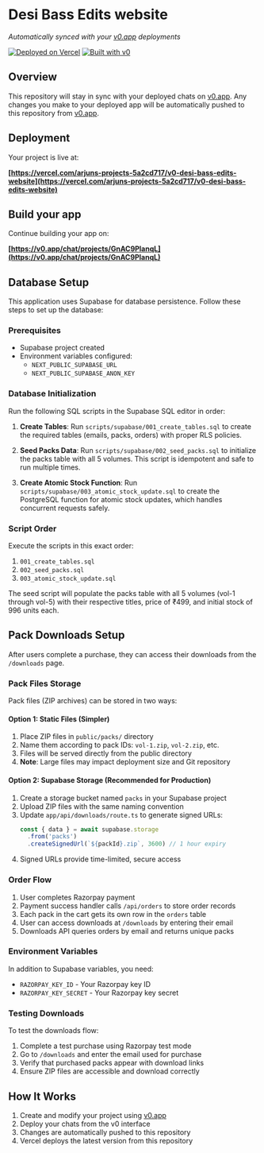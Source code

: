 # Desi Bass Edits website

*Automatically synced with your [v0.app](https://v0.app) deployments*

[![Deployed on Vercel](https://img.shields.io/badge/Deployed%20on-Vercel-black?style=for-the-badge&logo=vercel)](https://vercel.com/arjuns-projects-5a2cd717/v0-desi-bass-edits-website)
[![Built with v0](https://img.shields.io/badge/Built%20with-v0.app-black?style=for-the-badge)](https://v0.app/chat/projects/GnAC9PlanqL)

## Overview

This repository will stay in sync with your deployed chats on [v0.app](https://v0.app).
Any changes you make to your deployed app will be automatically pushed to this repository from [v0.app](https://v0.app).

## Deployment

Your project is live at:

**[https://vercel.com/arjuns-projects-5a2cd717/v0-desi-bass-edits-website](https://vercel.com/arjuns-projects-5a2cd717/v0-desi-bass-edits-website)**

## Build your app

Continue building your app on:

**[https://v0.app/chat/projects/GnAC9PlanqL](https://v0.app/chat/projects/GnAC9PlanqL)**

## Database Setup

This application uses Supabase for database persistence. Follow these steps to set up the database:

### Prerequisites
- Supabase project created
- Environment variables configured:
  - `NEXT_PUBLIC_SUPABASE_URL`
  - `NEXT_PUBLIC_SUPABASE_ANON_KEY`

### Database Initialization
Run the following SQL scripts in the Supabase SQL editor in order:

1. **Create Tables**: Run `scripts/supabase/001_create_tables.sql` to create the required tables (emails, packs, orders) with proper RLS policies.

2. **Seed Packs Data**: Run `scripts/supabase/002_seed_packs.sql` to initialize the packs table with all 5 volumes. This script is idempotent and safe to run multiple times.

3. **Create Atomic Stock Function**: Run `scripts/supabase/003_atomic_stock_update.sql` to create the PostgreSQL function for atomic stock updates, which handles concurrent requests safely.

### Script Order
Execute the scripts in this exact order:
1. `001_create_tables.sql`
2. `002_seed_packs.sql`
3. `003_atomic_stock_update.sql`

The seed script will populate the packs table with all 5 volumes (vol-1 through vol-5) with their respective titles, price of ₹499, and initial stock of 996 units each.

## Pack Downloads Setup

After users complete a purchase, they can access their downloads from the `/downloads` page.

### Pack Files Storage

Pack files (ZIP archives) can be stored in two ways:

#### Option 1: Static Files (Simpler)
1. Place ZIP files in `public/packs/` directory
2. Name them according to pack IDs: `vol-1.zip`, `vol-2.zip`, etc.
3. Files will be served directly from the public directory
4. **Note**: Large files may impact deployment size and Git repository

#### Option 2: Supabase Storage (Recommended for Production)
1. Create a storage bucket named `packs` in your Supabase project
2. Upload ZIP files with the same naming convention
3. Update `app/api/downloads/route.ts` to generate signed URLs:
   ```typescript
   const { data } = await supabase.storage
     .from('packs')
     .createSignedUrl(`${packId}.zip`, 3600) // 1 hour expiry
   ```
4. Signed URLs provide time-limited, secure access

### Order Flow

1. User completes Razorpay payment
2. Payment success handler calls `/api/orders` to store order records
3. Each pack in the cart gets its own row in the `orders` table
4. User can access downloads at `/downloads` by entering their email
5. Downloads API queries orders by email and returns unique packs

### Environment Variables

In addition to Supabase variables, you need:
- `RAZORPAY_KEY_ID` - Your Razorpay key ID
- `RAZORPAY_KEY_SECRET` - Your Razorpay key secret

### Testing Downloads

To test the downloads flow:
1. Complete a test purchase using Razorpay test mode
2. Go to `/downloads` and enter the email used for purchase
3. Verify that purchased packs appear with download links
4. Ensure ZIP files are accessible and download correctly

## How It Works

1. Create and modify your project using [v0.app](https://v0.app)
2. Deploy your chats from the v0 interface
3. Changes are automatically pushed to this repository
4. Vercel deploys the latest version from this repository
